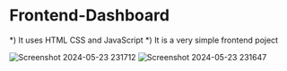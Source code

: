 # Frontend-Dashboard

*) It uses HTML CSS and JavaScript
*) It is a very simple frontend poject

![Screenshot 2024-05-23 231712](https://github.com/b-u-g-g/Frontend-Dashboard/assets/147278023/1d179b82-ecf4-4432-a66a-af6bea427f84)
![Screenshot 2024-05-23 231647](https://github.com/b-u-g-g/Frontend-Dashboard/assets/147278023/77e13e99-3fcd-4cad-bf93-91b43312109f)

